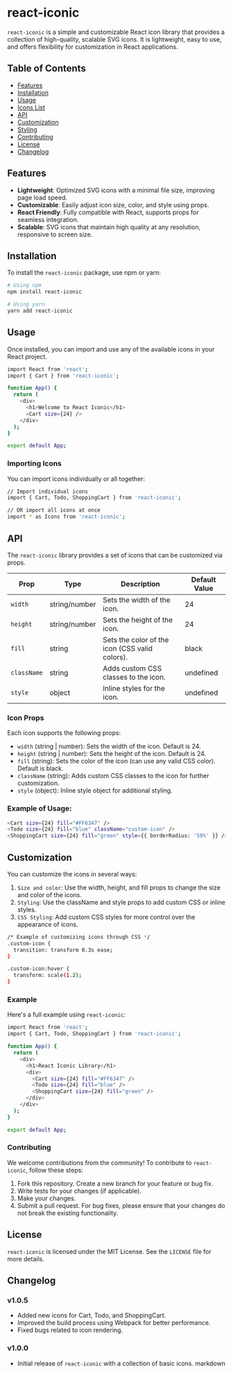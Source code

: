 # react-iconic

`react-iconic` is a simple and customizable React icon library that provides a collection of high-quality, scalable SVG icons. It is lightweight, easy to use, and offers flexibility for customization in React applications.

## Table of Contents

- [Features](#features)
- [Installation](#installation)
- [Usage](#usage)
- [Icons List](#icons-list)
- [API](#api)
- [Customization](#customization)
- [Styling](#styling)
- [Contributing](#contributing)
- [License](#license)
- [Changelog](#changelog)

## Features

- **Lightweight**: Optimized SVG icons with a minimal file size, improving page load speed.
- **Customizable**: Easily adjust icon size, color, and style using props.
- **React Friendly**: Fully compatible with React, supports props for seamless integration.
- **Scalable**: SVG icons that maintain high quality at any resolution, responsive to screen size.

## Installation

To install the `react-iconic` package, use npm or yarn:

```bash
# Using npm
npm install react-iconic

# Using yarn
yarn add react-iconic
```

## Usage

Once installed, you can import and use any of the available icons in your React project.

```bash
import React from 'react';
import { Cart } from 'react-iconic';

function App() {
  return (
    <div>
      <h1>Welcome to React Iconic</h1>
      <Cart size={24} />
    </div>
  );
}

export default App;
```

### Importing Icons

You can import icons individually or all together:

```bash
// Import individual icons
import { Cart, Todo, ShoppingCart } from 'react-iconic';

// OR import all icons at once
import * as Icons from 'react-iconic';
```

## API

The `react-iconic` library provides a set of icons that can be customized via props.

| Prop        | Type          | Description                                    | Default Value |
| ----------- | ------------- | ---------------------------------------------- | ------------- |
| `width`     | string/number | Sets the width of the icon.                    | 24            |
| `height`    | string/number | Sets the height of the icon.                   | 24            |
| `fill`      | string        | Sets the color of the icon (CSS valid colors). | black         |
| `className` | string        | Adds custom CSS classes to the icon.           | undefined     |
| `style`     | object        | Inline styles for the icon.                    | undefined     |

### Icon Props

Each icon supports the following props:

- `width` (string | number): Sets the width of the icon. Default is 24.
- `height` (string | number): Sets the height of the icon. Default is 24.
- `fill` (string): Sets the color of the icon (can use any valid CSS color). Default is black.
- `className` (string): Adds custom CSS classes to the icon for further customization.
- `style` (object): Inline style object for additional styling.

### Example of Usage:

```bash
<Cart size={24} fill="#FF6347" />
<Todo size={24} fill="blue" className="custom-icon" />
<ShoppingCart size={24} fill="green" style={{ borderRadius: '50%' }} />
```

## Customization

You can customize the icons in several ways:

1.  `Size and color`: Use the width, height, and fill props to change the size and color of the icons.
2.  `Styling`: Use the className and style props to add custom CSS or inline styles.
3.  `CSS Styling`: Add custom CSS styles for more control over the appearance of icons.

```bash
/* Example of customizing icons through CSS */
.custom-icon {
  transition: transform 0.3s ease;
}

.custom-icon:hover {
  transform: scale(1.2);
}
```

### Example

Here's a full example using `react-iconic`:

```bash
import React from 'react';
import { Cart, Todo, ShoppingCart } from 'react-iconic';

function App() {
  return (
    <div>
      <h1>React Iconic Library</h1>
      <div>
        <Cart size={24} fill="#FF6347" />
        <Todo size={24} fill="blue" />
        <ShoppingCart size={24} fill="green" />
      </div>
    </div>
  );
}

export default App;
```

### Contributing

We welcome contributions from the community! To contribute to `react-iconic`, follow these steps:

1.  Fork this repository.
    Create a new branch for your feature or bug fix.
2.  Write tests for your changes (if applicable).
3.  Make your changes.
4.  Submit a pull request.
    For bug fixes, please ensure that your changes do not break the existing functionality.

## License

`react-iconic` is licensed under the MIT License. See the `LICENSE` file for more details.

## Changelog

### v1.0.5

- Added new icons for Cart, Todo, and ShoppingCart.
- Improved the build process using Webpack for better performance.
- Fixed bugs related to icon rendering.

### v1.0.0

- Initial release of `react-iconic` with a collection of basic icons.
  markdown
